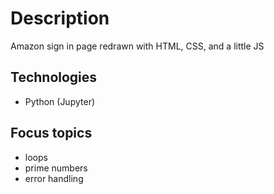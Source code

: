 # Description
Amazon sign in page redrawn with HTML, CSS, and a little JS
## Technologies
- Python (Jupyter)
## Focus topics
- loops
- prime numbers
- error handling